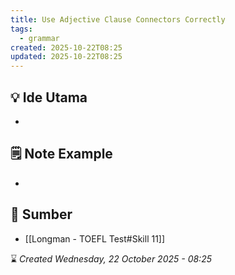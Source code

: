 ```yaml
---
title: Use Adjective Clause Connectors Correctly
tags:
  - grammar
created: 2025-10-22T08:25
updated: 2025-10-22T08:25
---
```

## 💡 Ide Utama
-  



## 🗒️ Note Example
- 


## 🔗 Sumber
- [[Longman - TOEFL Test#Skill 11]]

⌛ *Created Wednesday, 22 October 2025 - 08:25*